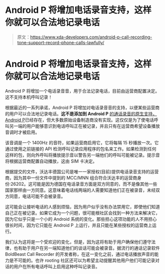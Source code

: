 # Android P 将增加电话录音支持，这样你就可以合法地记录电话

> 原文：<https://www.xda-developers.com/android-p-call-recording-tone-support-record-phone-calls-lawfully/>

# Android P 将增加电话录音支持，这样你就可以合法地记录电话

Android P 将增加一个电话录音音，用于合法记录电话，目前由运营商配置决定。这不支持本机呼叫记录！

根据最近的一系列承诺，Android P 将增加对电话录音音的支持，以便某些运营商的用户可以合法地记录电话。**这不是添加到 Android P** [的通话录音的原生支持，Android P](https://developer.android.com/reference/android/media/MediaRecorder.AudioSource.html#VOICE_CALL)已经存在，但大多数原始设备制造商没有实现。这仅仅是为了使电话呼叫另一端的用户能够意识到电话呼叫正在被记录，并且只有在运营商希望设备播放音调时才被启用。

该音调是一个 1400Hz 的音符，如果运营商启用它，它将每隔 15 秒播放一次。它通过使用之前链接的 API 检测呼叫记录应用程序的包名来工作。如果检测到任何这样的包，则向外呼叫将播放提示音以警告另一端他们的呼叫可能被记录。提示音将根据运营商配置自动播放，这由 SIM 卡决定。

根据提交的文件，沃达丰德国公司是唯一一家授权(目前)提供电话录音支持的运营商，因为其中一份文件中提到的 MCC/MNN 组合符合沃达丰的运营商身份:26202。这可能是因为德国在电话录音方面是双方同意的，而不是像其他一些国家那样由一方同意。这意味着电话线两端的人需要知道他们正在被录音，未经双方同意，电话可能不会被录音。

这可能会让接听电话的人感到烦恼，因为用户似乎没有办法禁用它，即使他们知道自己正在被记录。如果它成为一个问题，很可能根社区会找到一种方法来解决它，因为它似乎只是一个小的 Android 系统的变化。那些担心这项功能的人不用担心很长时间，因为它只能在 Android P 上运行，并且只能在某些授权的运营商上运行。

我们认为这将是一个受欢迎的变化，但是，因为这将有助于用户确保他们遵守法律，也有助于用户在另一端知道他们的谈话可能会被录音。据流行的通话记录软件 BoldBeast Call Recorder 的开发者称，在这一变化之前，通过电话播放声音的能力是不可能的。也许 rooting 社区还可以为希望主动提醒其他用户他们可能记录对话的用户在所有电话呼叫上启用这种呼叫记录音。